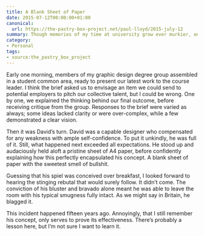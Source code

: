 ```yaml
---
title: A Blank Sheet of Paper
date: 2015-07-12T00:00:00+01:00
canonical:
  url: https://the-pastry-box-project.net/paul-lloyd/2015-july-12
summary: Though memories of my time at university grow ever murkier, one incident still stands out.
category:
- Personal
tags:
- source:the_pastry_box_project
---
```

Early one morning, members of my graphic design degree group assembled in a student common area, ready to present our latest work to the course leader. I think the brief asked us to envisage an item we could send to potential employers to pitch our collective talent, but I could be wrong. One by one, we explained the thinking behind our final outcome, before receiving critique from the group. Responses to the brief were varied as always; some ideas lacked clarity or were over-complex, while a few demonstrated a clear vision.

Then it was David’s turn. David was a capable designer who compensated for any weakness with ample self-confidence. To put it unkindly, he was full of it. Still, what happened next exceeded all expectations. He stood up and audaciously held aloft a pristine sheet of A4 paper, before confidently explaining how this perfectly encapsulated his concept. A blank sheet of paper with the sweetest smell of bullshit.

Guessing that his spiel was conceived over breakfast, I looked forward to hearing the stinging rebutal that would surely follow. It didn’t come. The conviction of his bluster and bravado alone meant he was able to leave the room with his typical smugness fully intact. As we might say in Britain, he blagged it.

This incident happened fifteen years ago. Annoyingly, that I still remember his concept, only serves to prove its effectiveness. There’s probably a lesson here, but I’m not sure I want to learn it.
